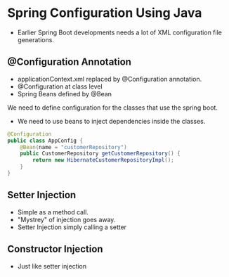 # Spring Configuration Using Java

* Earlier Spring Boot developments needs a lot of XML configuration file generations.
  
## @Configuration Annotation

* applicationContext.xml replaced by @Configuration annotation.
* @Configuration at class level
* Spring Beans defined by @Bean

We need to define configuration for the classes that use the spring boot.
* We need to use beans to inject dependencies inside the classes.

```Java
@Configuration
public class AppConfig {
    @Bean(name = "customerRepository")
    public CustomerRepository getCustomerRepository() {
        return new HibernateCustomerRepositoryImpl();
    }
}
```

## Setter Injection

* Simple as a method call.
* "Mystrey" of injection goes away.
* Setter Injection simply calling a setter

## Constructor Injection

* Just like setter injection
